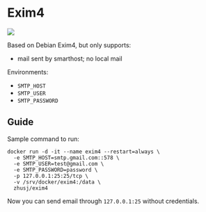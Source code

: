 # Exim4

![](https://images.microbadger.com/badges/image/zhusj/exim4.svg)

Based on Debian Exim4, but only supports:

* mail sent by smarthost; no local mail

Environments:

* `SMTP_HOST`
* `SMTP_USER`
* `SMTP_PASSWORD`

## Guide

Sample command to run:

```
docker run -d -it --name exim4 --restart=always \
  -e SMTP_HOST=smtp.gmail.com::578 \
  -e SMTP_USER=test@gmail.com \
  -e SMTP_PASSWORD=password \
  -p 127.0.0.1:25:25/tcp \
  -v /srv/docker/exim4:/data \
  zhusj/exim4
```

Now you can send email through `127.0.0.1:25`
without credentials.
